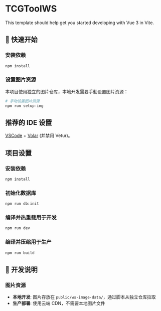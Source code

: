 # TCGToolWS

This template should help get you started developing with Vue 3 in Vite.

## 🚀 快速开始

### 安装依赖

```sh
npm install
```

### 设置图片资源

本项目使用独立的图片仓库，本地开发需要手動设置图片资源：

```sh
# 手动设置图片资源
npm run setup-img
```

## 推荐的 IDE 设置

[VSCode](https://code.visualstudio.com/) + [Volar](https://marketplace.visualstudio.com/items?itemName=Vue.volar) (并禁用 Vetur)。

## 项目设置

### 安装依赖

```sh
npm install
```

### 初始化数据库

```sh
npm run db:init
```

### 编译并热重载用于开发

```sh
npm run dev
```

### 编译并压缩用于生产

```sh
npm run build
```

## 🔧 开发说明

### 图片资源

- **本地开发**: 图片存放在 `public/ws-image-data/`，通过脚本从独立仓库拉取
- **生产部署**: 使用云端 CDN，不需要本地图片文件
